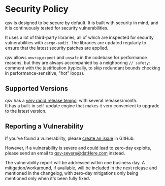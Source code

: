 # Security Policy

qsv is designed to be secure by default. It is built with security in mind, and it is continuously tested for security vulnerabilities.

It uses a lot of third-party libraries, all of which are inspected for security vulnerabilities with `cargo-audit`. The libraries are updated regularly to ensure that the latest security patches are applied.

qsv allows `unwrap`,`expect` and `unsafe` in the codebase for performance reasons, but they are always accompanied by a neighboring `// safety:` comment with the justification (typically, to skip redundant bounds checking in performance-sensitive, "hot" loops).

## Supported Versions

qsv has a [very rapid release tempo](https://github.com/jqnatividad/qsv/releases), with several releases/month.   
It has a built-in self-update engine that makes it very convenient to upgrade to the latest version.

## Reporting a Vulnerability

If you've found a vulnerability, please [create an issue](https://github.com/jqnatividad/qsv/issues/new/choose) in GitHub.

However, if a vulnerability is severe and could lead to zero-day exploits, please send an email to [qsv-severe@datHere.com](mailto:qsv-severe@datHere.com) instead.

The vulnerability report will be addressed within one business day. A  mitigation/workaround, if available, will be included in the next release and mentioned in the changelog, with zero-day mitigations only being mentioned only when it's been fully fixed.
